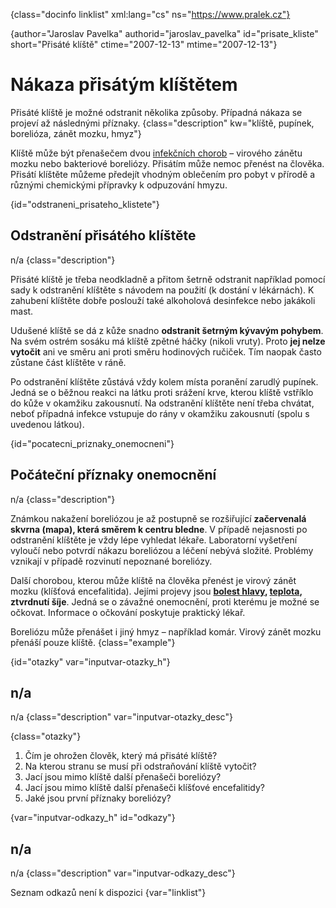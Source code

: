 
{class="docinfo linklist" xml:lang="cs" ns="https://www.pralek.cz"}

{author="Jaroslav Pavelka" authorid="jaroslav\_pavelka" id="prisate\_kliste" short="Přisáté klíště" ctime="2007-12-13" mtime="2007-12-13"}

# Nákaza přisátým klíštětem

Přisáté klíště je možné odstranit několika způsoby. Případná nákaza se projeví až následnými příznaky. {class="description" kw="klíště, pupínek, borelióza, zánět mozku, hmyz"}

Klíště může být přenašečem dvou [infekčních chorob][1] – virového zánětu mozku nebo bakteriové boreliózy. Přisátím může nemoc přenést na člověka. Přisátí klíštěte můžeme předejít vhodným oblečením pro pobyt v přírodě a různými chemickými přípravky k odpuzování hmyzu.

{id="odstraneni\_prisateho\_klistete"}

## Odstranění přisátého klíštěte

n/a {class="description"}

Přisáté klíště je třeba neodkladně a přitom šetrně odstranit například pomocí sady k odstranění klíštěte s návodem na použití (k dostání v lékárnách). K zahubení klíštěte dobře poslouží také alkoholová desinfekce nebo jakákoli mast.

Udušené klíště se dá z kůže snadno **odstranit šetrným kývavým pohybem**. Na svém ostrém sosáku má klíště zpětné háčky (nikoli vruty). Proto **jej nelze vytočit** ani ve směru ani proti směru hodinových ručiček. Tím naopak často zůstane část klíštěte v ráně.

Po odstranění klíštěte zůstává vždy kolem místa poranění zarudlý pupínek. Jedná se o běžnou reakci na látku proti srážení krve, kterou klíště vstříklo do kůže v okamžiku zakousnutí. Na odstranění klíštěte není třeba chvátat, neboť případná infekce vstupuje do rány v okamžiku zakousnutí (spolu s uvedenou látkou).

{id="pocatecni\_priznaky\_onemocneni"}

## Počáteční příznaky onemocnění

n/a {class="description"}

Známkou nakažení boreliózou je až postupně se rozšiřující **začervenalá skvrna (mapa), která směrem k centru bledne**. V případě nejasnosti po odstranění klíštěte je vždy lépe vyhledat lékaře. Laboratorní vyšetření vyloučí nebo potvrdí nákazu boreliózou a léčení nebývá složité. Problémy vznikají v případě rozvinutí nepoznané boreliózy.

Další chorobou, kterou může klíště na člověka přenést je virový zánět mozku (klíšťová encefalitida). Jejími projevy jsou **[bolest hlavy][2], [teplota][3], ztvrdnutí šíje**. Jedná se o závažné onemocnění, proti kterému je možné se očkovat. Informace o očkování poskytuje praktický lékař.

Boreliózu může přenášet i jiný hmyz – například komár. Virový zánět mozku přenáší pouze klíště. {class="example"}

{id="otazky" var="inputvar-otazky_h"}

## n/a

n/a {class="description" var="inputvar-otazky_desc"}

{class="otazky"}

  1. Čím je ohrožen člověk, který má přisáté klíště?
  2. Na kterou stranu se musí při odstraňování klíště vytočit?
  3. Jací jsou mimo klíště další přenašeči boreliózy?
  4. Jací jsou mimo klíště další přenašeči klíšťové encefalitidy?
  5. Jaké jsou první příznaky boreliózy?

{var="inputvar-odkazy_h" id="odkazy"}

## n/a

n/a {class="description" var="inputvar-odkazy_desc"}

Seznam odkazů není k dispozici {var="linklist"}

 [1]: mikroorganizmy
 [2]: bolest_hlavy_migrena
 [3]: teplota
